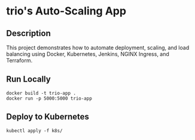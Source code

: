 # trio's Auto-Scaling App

## Description
This project demonstrates how to automate deployment, scaling, and load balancing using Docker, Kubernetes, Jenkins, NGINX Ingress, and Terraform.

## Run Locally
```
docker build -t trio-app .
docker run -p 5000:5000 trio-app
```

## Deploy to Kubernetes
```
kubectl apply -f k8s/
```
